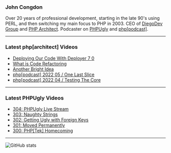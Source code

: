 ### John Congdon

Over 20 years of professional development, starting in the late 90's using PERL, and then switching my main focus to PHP in 2003.
CEO of [DiegoDev Group][ws_diegodev] and [PHP Architect][ws_phparch].
Podcaster on [PHPUgly][ws_phpugly] and [php[podcast]][ws_phparch].

---

### Latest php[architect] Videos
<!-- PHPARCHITECT:START -->
- [Deploying Our Code With Deployer 7 0](https://www.youtube.com/watch?v=CI9aCSULe48)
- [What is Code Refactoring](https://www.youtube.com/watch?v=7YyOWaThXEw)
- [Another Bright Idea](https://www.youtube.com/watch?v=AnsAqlZMPks)
- [php[podcast] 2022 05 / One Last Slice](https://www.youtube.com/watch?v=OlJTpH4cOl8)
- [php[podcast] 2022 04 / Testing The Core](https://www.youtube.com/watch?v=rFXjrQiIZvw)
<!-- PHPARCHITECT:END -->

---

### Latest PHPUgly Videos
<!-- PHPUGLY:START -->
- [304: PHPUgly Live Stream](https://www.youtube.com/watch?v=Pw3g40KinJY)
- [303: Naughty Strings](https://www.youtube.com/watch?v=CT7dvJU1nXY)
- [302: Getting Ugly with Foreign Keys](https://www.youtube.com/watch?v=XeSs0ip9m1c)
- [301: Moved Permanently](https://www.youtube.com/watch?v=F9Q_89OL4xc)
- [300: PHP[Tek] Homecoming](https://www.youtube.com/watch?v=AiMroMKSvFI)
<!-- PHPUGLY:END -->

---

![GitHub stats](https://github-readme-stats.vercel.app/api?username=johncongdon&show_icons=true&hide_border=true&hide=stars&count_private=true)  


[ws_diegodev]: https://www.diegodev.com
[ws_phparch]: https://www.phparch.com
[ws_phpugly]: https://www.phpugly.com
